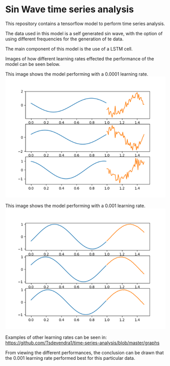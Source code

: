 # Sin Wave time series analysis

This repository contains a tensorflow model to perform time series analysis.

The data used in this model is a self generated sin wave, with the option of using different frequencies for the generation of te data.

The main component of this model is the use of a LSTM cell.

Images of how different learning rates effected the performance of the model can be seen below.
 
This image shows the model performing with a 0.0001 learning rate.
![alt text](https://github.com/Tsdevendra1/time-series-analysis/blob/master/graphs/0.0001.png)

This image shows the model performing with a 0.001 learning rate.
![alt text](https://github.com/Tsdevendra1/time-series-analysis/blob/master/graphs/0.001.png)

Examples of other learning rates can be seen in:
https://github.com/Tsdevendra1/time-series-analysis/blob/master/graphs

From viewing the different performances, the conclusion can be drawn that the 0.001 learning rate performed best for this particular data. 
